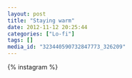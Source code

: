 ```yaml
---
layout: post
title: "Staying warm"
date: 2012-11-12 20:25:44
categories: ["Lo-fi"]
tags: []
media_id: "323440590732847773_326209"
---
```


{% instagram %}

